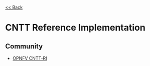 [<< Back](../)

# CNTT Reference Implementation

<a name="available-ri"></a>

## Community
* [OPNFV CNTT-RI](cntt-ri)
